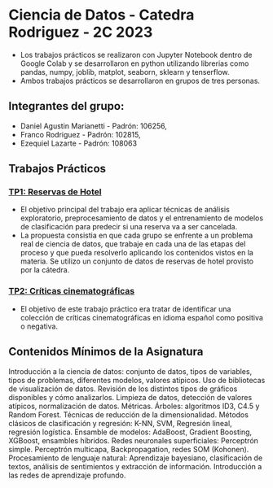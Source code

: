 # Ciencia de Datos - Catedra Rodriguez - 2C 2023
 * Los trabajos prácticos se realizaron con Jupyter Notebook dentro de Google Colab y se desarrollaron en python utilizando librerias como pandas, numpy, joblib, matplot, seaborn, sklearn y tenserflow.
 * Ambos trabajos prácticos se desarrollaron en grupos de tres personas.

## Integrantes del grupo:
 * Daniel Agustin Marianetti - Padrón: 106256,
 * Franco Rodriguez - Padrón: 102815,
 * Ezequiel Lazarte - Padrón: 108063

## Trabajos Prácticos
### [TP1: Reservas de Hotel](TP1)
 * El objetivo principal del trabajo era aplicar técnicas de análisis exploratorio, preprocesamiento de datos y el entrenamiento de modelos de clasificación para predecir si una reserva va a ser cancelada.
 * La propuesta consistia en que cada grupo se enfrente a un problema real de ciencia de datos, que trabaje en cada una de las etapas del proceso y que pueda resolverlo aplicando los contenidos vistos en la materia. Se utilizo un conjunto de datos de reservas de hotel provisto por la cátedra.

### [TP2: Críticas cinematográficas](TP2)
 * El objetivo de este trabajo práctico era tratar de identificar una colección de críticas cinematográficas en idioma español como positiva o negativa.
 
## Contenidos Mínimos de la Asignatura
Introducción a la ciencia de datos: conjunto de datos, tipos de variables, tipos de problemas, diferentes modelos, valores atípicos. Uso de bibliotecas de visualización de datos. Revisión de los distintos tipos de gráficos disponibles y cómo analizarlos. Limpieza de datos, detección de valores atípicos, normalización de datos. Métricas. Árboles: algoritmos ID3, C4.5 y Random Forest. Técnicas de reducción de la dimensionalidad. Métodos clásicos de clasificación y regresión: K-NN, SVM, Regresión lineal, regresión logística. Ensamble de modelos: AdaBoost, Gradient Boosting, XGBoost, ensambles híbridos. Redes neuronales superficiales: Perceptrón simple. Perceptrón multicapa, Backpropagation, redes SOM (Kohonen). Procesamiento de lenguaje natural: Aprendizaje bayesiano, clasificación de textos, análisis de sentimientos y extracción de información. Introducción a las redes de aprendizaje profundo.

